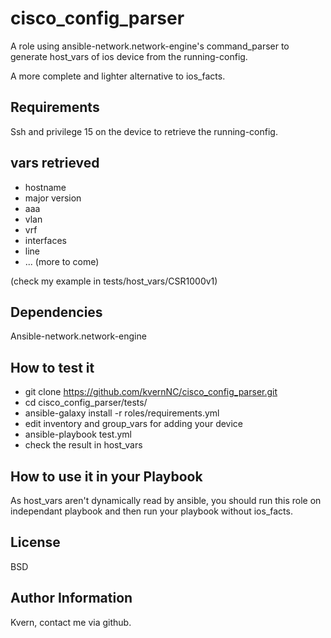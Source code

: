 cisco_config_parser
=========

A role using ansible-network.network-engine's command_parser to generate host_vars of ios device from the running-config.

A more complete and lighter alternative to ios_facts.

Requirements
------------
Ssh and privilege 15 on the device to  retrieve the running-config.

vars retrieved
--------------

- hostname
- major version
- aaa
- vlan
- vrf
- interfaces
- line
- ... (more to come)

(check my example in tests/host_vars/CSR1000v1)

Dependencies
------------

Ansible-network.network-engine

How to test it
----------------

- git clone https://github.com/kvernNC/cisco_config_parser.git
- cd cisco_config_parser/tests/
- ansible-galaxy install -r roles/requirements.yml
- edit inventory and group_vars for adding your device
- ansible-playbook test.yml
- check the result in host_vars

How to use it in your Playbook
------------------------------
As host_vars aren't dynamically read by ansible, you should run this role on independant playbook and then run your playbook without ios_facts.

License
-------

BSD

Author Information
------------------

Kvern, contact me via github.
